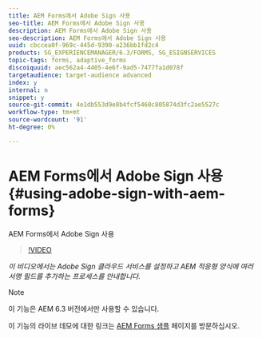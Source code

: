 ```yaml
---
title: AEM Forms에서 Adobe Sign 사용
seo-title: AEM Forms에서 Adobe Sign 사용
description: AEM Forms에서 Adobe Sign 사용
seo-description: AEM Forms에서 Adobe Sign 사용
uuid: cbccea0f-969c-445d-9390-a236bb1fd2c4
products: SG_EXPERIENCEMANAGER/6.3/FORMS, SG_ESIGNSERVICES
topic-tags: forms, adaptive_forms
discoiquuid: aec562a4-4405-4e6f-9ad5-7477fa1d078f
targetaudience: target-audience advanced
index: y
internal: n
snippet: y
source-git-commit: 4e1db553d9e8b4fcf5460c805874d3fc2ae5527c
workflow-type: tm+mt
source-wordcount: '91'
ht-degree: 0%

---
```



# AEM Forms에서 Adobe Sign 사용{#using-adobe-sign-with-aem-forms}

AEM Forms에서 Adobe Sign 사용

>[!VIDEO](https://video.tv.adobe.com/v/18696?quality=9&learn=on)

*이 비디오에서는 Adobe Sign 클라우드 서비스를 설정하고 AEM 적응형 양식에 여러 서명 필드를 추가하는 프로세스를 안내합니다.*

>[!NOTE]
>
>이 기능은 AEM 6.3 버전에서만 사용할 수 있습니다.

이 기능의 라이브 데모에 대한 링크는 [AEM Forms 샘플](https://forms.enablementadobe.com/content/samples/samples.html?query=0) 페이지를 방문하십시오.
